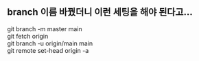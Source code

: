 ## branch 이름 바꿨더니 이런 세팅을 해야 된다고...  
git branch -m master main  
git fetch origin  
git branch -u origin/main main  
git remote set-head origin -a  
